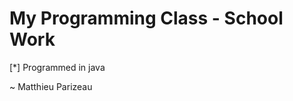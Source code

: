 My Programming Class - School Work
====================================
[*] Programmed in java

~ Matthieu Parizeau